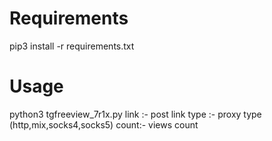 # Requirements
pip3 install -r requirements.txt

# Usage

python3 tgfreeview_7r1x.py <link> <type> <count>
link :- post link 
type :- proxy type (http,mix,socks4,socks5)
count:- views count
